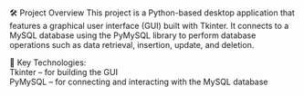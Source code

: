 🛠️ Project Overview
This project is a Python-based desktop application that features a graphical user interface (GUI) built with Tkinter. It connects to a MySQL database using the PyMySQL library to perform database operations such as data retrieval, insertion, update, and deletion.

🔧 Key Technologies: <br>
Tkinter – for building the GUI <br>
PyMySQL – for connecting and interacting with the MySQL database
